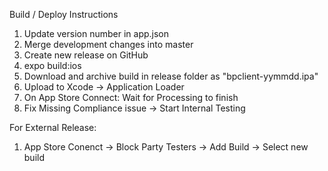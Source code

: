 Build / Deploy Instructions
1. Update version number in app.json
2. Merge development changes into master
3. Create new release on GitHub
4. expo build:ios
5. Download and archive build in release folder as "bpclient-yymmdd.ipa"
6. Upload to Xcode -> Application Loader
7. On App Store Connect: Wait for Processing to finish
8. Fix Missing Compliance issue -> Start Internal Testing

For External Release:
1. App Store Conenct -> Block Party Testers -> Add Build -> Select new build
